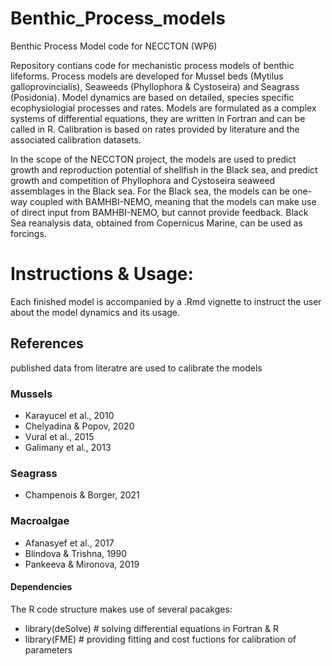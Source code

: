 # Benthic_Process_models
Benthic Process Model code for NECCTON (WP6)

Repository contians code for mechanistic process models of benthic lifeforms. 
Process models are developed for Mussel beds (Mytilus galloprovincialis), Seaweeds (Phyllophora & Cystoseira) and Seagrass (Posidonia). Model dynamics are based on detailed, species specific ecophysiologial processes and rates.
Models are formulated as a complex systems of differential equations, they are written in Fortran and can be called in R. Calibration is based on rates provided by literature and the associated calibration datasets. 

In the scope of the NECCTON project, the models are used to predict growth and reproduction potential of shellfish in the Black sea, and predict growth and competition of Phyllophora and Cystoseira seaweed assemblages in the Black sea.
For the Black sea, the models can be one-way coupled with BAMHBI-NEMO, meaning that the models can make use of direct input from BAMHBI-NEMO, but cannot provide feedback. 
Black Sea reanalysis data, obtained from Copernicus Marine, can be used as forcings.

# Instructions & Usage: 
Each finished model is accompanied by a .Rmd vignette to instruct the user about the model dynamics and its usage.


## References 
published data from literatre are used to calibrate the models
### Mussels 
- Karayucel et al., 2010
- Chelyadina & Popov, 2020
- Vural et al., 2015
- Galimany et al., 2013
### Seagrass
- Champenois & Borger, 2021
### Macroalgae 
- Afanasyef et al., 2017
- Blindova & Trishna, 1990
- Pankeeva & Mironova, 2019

#### Dependencies 
The R code structure makes use of several pacakges: 
- library(deSolve) # solving differential equations in Fortran & R
- library(FME) # providing fitting and cost fuctions for calibration of parameters
